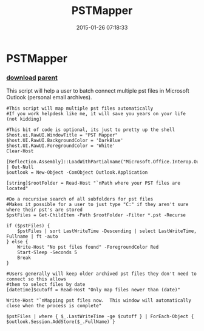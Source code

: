 ﻿---
pid:            5714
parent:         5087
children:       
poster:         wojtek
title:          PSTMapper
date:           2015-01-26 07:18:33
description:    This script will help a user to batch connect multiple pst files in Microsoft Outlook (personal email archives).  
format:         posh
---

# PSTMapper

### [download](5714.ps1) [parent](5087.md) 

This script will help a user to batch connect multiple pst files in Microsoft Outlook (personal email archives).  

```posh
#This script will map multiple pst files automatically
#If you work helpdesk like me, it will save you years on your life (not kidding)

#This bit of code is optional, its just to pretty up the shell
$host.ui.RawUI.WindowTitle = "PST Mapper"
$host.UI.RawUI.BackgroundColor = 'DarkBlue'
$host.UI.RawUI.ForegroundColor = 'White'
Clear-Host

[Reflection.Assembly]::LoadWithPartialname("Microsoft.Office.Interop.Outlook") | Out-Null
$outlook = New-Object -ComObject Outlook.Application

[string]$rootFolder = Read-Host "`nPath where your PST files are located"

#Do a recursive search of all subfolders for pst files
#Makes it possible for a user to just type "C:" if they aren't sure where their pst's are stored
$pstFiles = Get-ChildItem -Path $rootFolder -Filter *.pst -Recurse

if ($pstFiles) {
    $pstFiles | sort LastWriteTime -Descending | select LastWriteTime, Fullname | ft -auto 
} else {
    Write-Host "No pst files found" -ForegroundColor Red
    Start-Sleep -Seconds 5
    Break
}

#Users generally will keep older archived pst files they don't need to connect so this allows
#them to select files by date
[datetime]$cutoff = Read-Host "Only map files newer than (date)"

Write-Host "`nMapping pst files now.  This window will automatically close when the process is complete"

$pstFiles | where { $_.LastWriteTime -ge $cutoff } | ForEach-Object { $outlook.Session.AddStore($_.FullName) }
```
